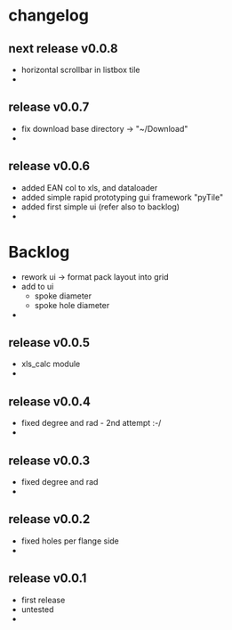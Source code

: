 
# changelog


## next release v0.0.8

- horizontal scrollbar in listbox tile
- 


## release v0.0.7

- fix download base directory -> "~/Download"
- 


## release v0.0.6

- added EAN col to xls, and dataloader
- added simple rapid prototyping gui framework "pyTile"
- added first simple ui (refer also to backlog)
- 


# Backlog

- rework ui -> format pack layout into grid
- add to ui
  - spoke diameter
  - spoke hole diameter
- 


## release v0.0.5

- xls_calc module
- 


## release v0.0.4

- fixed degree and rad - 2nd attempt :-/
- 


## release v0.0.3

- fixed degree and rad 
- 


## release v0.0.2 

- fixed holes per flange side
- 


## release v0.0.1 

- first release
- untested 
- 

 
